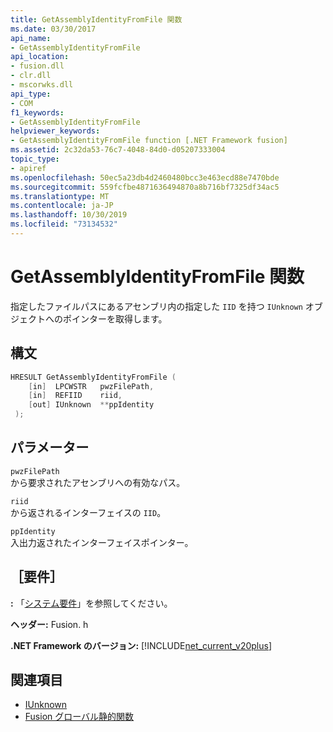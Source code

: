 ```yaml
---
title: GetAssemblyIdentityFromFile 関数
ms.date: 03/30/2017
api_name:
- GetAssemblyIdentityFromFile
api_location:
- fusion.dll
- clr.dll
- mscorwks.dll
api_type:
- COM
f1_keywords:
- GetAssemblyIdentityFromFile
helpviewer_keywords:
- GetAssemblyIdentityFromFile function [.NET Framework fusion]
ms.assetid: 2c32da53-76c7-4048-84d0-d05207333004
topic_type:
- apiref
ms.openlocfilehash: 50ec5a23db4d2460480bcc3e463ecd88e7470bde
ms.sourcegitcommit: 559fcfbe4871636494870a8b716bf7325df34ac5
ms.translationtype: MT
ms.contentlocale: ja-JP
ms.lasthandoff: 10/30/2019
ms.locfileid: "73134532"
---
```

# <a name="getassemblyidentityfromfile-function"></a>GetAssemblyIdentityFromFile 関数
指定したファイルパスにあるアセンブリ内の指定した `IID` を持つ `IUnknown` オブジェクトへのポインターを取得します。  
  
## <a name="syntax"></a>構文  
  
```cpp  
HRESULT GetAssemblyIdentityFromFile (  
    [in]  LPCWSTR   pwzFilePath,  
    [in]  REFIID    riid,  
    [out] IUnknown  **ppIdentity  
 );  
```  
  
## <a name="parameters"></a>パラメーター  
 `pwzFilePath`  
 から要求されたアセンブリへの有効なパス。  
  
 `riid`  
 から返されるインターフェイスの `IID`。  
  
 `ppIdentity`  
 入出力返されたインターフェイスポインター。  
  
## <a name="requirements"></a>［要件］  
 **:** 「[システム要件](../../get-started/system-requirements.md)」を参照してください。  
  
 **ヘッダー:** Fusion. h  
  
 **.NET Framework のバージョン:** [!INCLUDE[net_current_v20plus](../../../../includes/net-current-v20plus-md.md)]  
  
## <a name="see-also"></a>関連項目

- [IUnknown](/cpp/atl/iunknown)
- [Fusion グローバル静的関数](fusion-global-static-functions.md)

